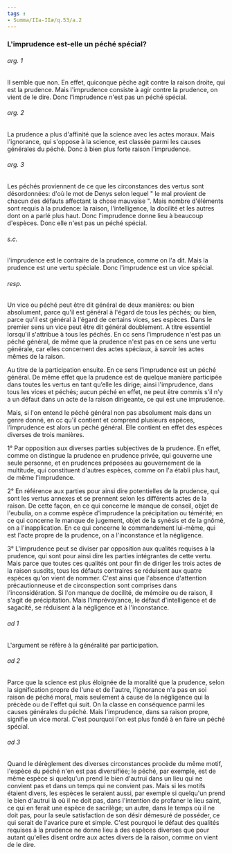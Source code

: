```yaml
---
tags : 
- Summa/IIa-IIæ/q.53/a.2
---
```


### L'imprudence est-elle un péché spécial?

###### arg. 1
Il semble que non. En effet, quiconque pèche agit contre la raison droite, qui est la prudence. Mais l'imprudence consiste à agir contre la prudence, on vient de le dire. Donc l'imprudence n'est pas un péché spécial. 

###### arg. 2
La prudence a plus d'affinité que la science avec les actes moraux. Mais l'ignorance, qui s'oppose à la science, est classée parmi les causes générales du péché. Donc à bien plus forte raison l'imprudence. 

###### arg. 3
Les péchés proviennent de ce que les circonstances des vertus sont désordonnées: d'où le mot de Denys selon lequel " le mal provient de chacun des défauts affectant la chose mauvaise ". Mais nombre d'éléments sont requis à la prudence: la raison, l'intelligence, la docilité et les autres dont on a parlé plus haut. Donc l'imprudence donne lieu à beaucoup d'espèces. Donc elle n'est pas un péché spécial. 

###### s.c.
l'imprudence est le contraire de la prudence, comme on l'a dit. Mais la prudence est une vertu spéciale. Donc l'imprudence est un vice spécial. 

###### resp.
Un vice ou péché peut être dit général de deux manières: ou bien absolument, parce qu'il est général à l'égard de tous les péchés; ou bien, parce qu'il est général à l'égard de certains vices, ses espèces. Dans le premier sens un vice peut être dit général doublement. A titre essentiel lorsqu'il s'attribue à tous les péchés. En cc sens l'imprudence n'est pas un péché général, de même que la prudence n'est pas en ce sens une vertu générale, car elles concernent des actes spéciaux, à savoir les actes mêmes de la raison. 

Au titre de la participation ensuite. En ce sens l'imprudence est un péché général. De même effet que la prudence est de quelque manière participée dans toutes les vertus en tant qu’elle les dirige; ainsi l'imprudence, dans tous les vices et péchés; aucun péché en effet, ne peut être commis s'il n'y a un défaut dans un acte de la raison dirigeante, ce qui est une imprudence. 

Mais, si l'on entend le péché général non pas absolument mais dans un genre donné, en cc qu'il contient et comprend plusieurs espèces, l’imprudence est alors un péché général. Elle contient en effet des espèces diverses de trois manières. 

1° Par opposition aux diverses parties subjectives de la prudence. En effet, comme on distingue la prudence en prudence privée, qui gouverne une seule personne, et en prudences préposées au gouvernement de la multitude, qui constituent d'autres espèces, comme on l'a établi plus haut, de même l'imprudence. 

2° En référence aux parties pour ainsi dire potentielles de la prudence, qui sont les vertus annexes et se prennent selon les différents actes de la raison. De cette façon, en ce qui concerne le manque de conseil, objet de l'eubulia, on a comme espèce d'imprudence la précipitation ou témérité; en ce qui concerne le manque de jugement, objet de la synésis et de la gnômè, on a l'inapplication. En ce qui concerne le commandement lui-même, qui est l'acte propre de la prudence, on a l'inconstance et la négligence. 

3° L'imprudence peut se diviser par opposition aux qualités requises à la prudence, qui sont pour ainsi dire les parties intégrantes de cette vertu. Mais parce que toutes ces qualités ont pour fin de diriger les trois actes de la raison susdits, tous les défauts contraires se réduisent aux quatre espèces qu'on vient de nommer. C'est ainsi que l'absence d'attention précautionneuse et de circonspection sont comprises dans l'inconsidération. Si l'on manque de docilité, de mémoire ou de raison, il s'agit de précipitation. Mais l'imprévoyance, le défaut d'intelligence et de sagacité, se réduisent à la négligence et à l'inconstance. 

###### ad 1
L'argument se réfère à la généralité par participation. 

###### ad 2
Parce que la science est plus éloignée de la moralité que la prudence, selon la signification propre de l'une et de l'autre, l'ignorance n'a pas en soi raison de péché moral, mais seulement à cause de la négligence qui la précède ou de l'effet qui suit. On la classe en conséquence parmi les causes générales du péché. Mais l'imprudence, dans sa raison propre, signifie un vice moral. C'est pourquoi l'on est plus fondé à en faire un péché spécial. 

###### ad 3
Quand le dérèglement des diverses circonstances procède du même motif, l'espèce du péché n'en est pas diversifiée; le péché, par exemple, est de même espèce si quelqu'un prend le bien d'autrui dans un lieu qui ne convient pas et dans un temps qui ne convient pas. Mais si les motifs étaient divers, les espèces le seraient aussi, par exemple si quelqu'un prend le bien d'autrui là où il ne doit pas, dans l'intention de profaner le lieu saint, ce qui en ferait une espèce de sacrilège; un autre, dans le temps où il ne doit pas, pour la seule satisfaction de son désir démesuré de posséder, ce qui serait de l'avarice pure et simple. C'est pourquoi le défaut des qualités requises à la prudence ne donne lieu à des espèces diverses que pour autant qu'elles disent ordre aux actes divers de la raison, comme on vient de le dire. 

